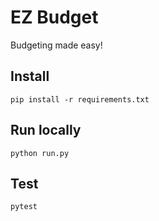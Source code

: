 # EZ Budget
Budgeting made easy!

## Install
`pip install -r requirements.txt`

## Run locally
`python run.py`

## Test
`pytest`